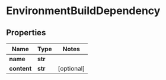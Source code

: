 # EnvironmentBuildDependency

## Properties
Name | Type | Notes
------------ | ------------- | -------------
**name** | **str** |
**content** | **str** | [optional]


